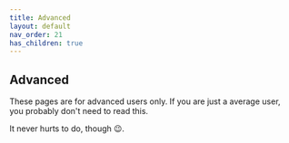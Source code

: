 ```yaml
---
title: Advanced
layout: default
nav_order: 21
has_children: true
---
```


## Advanced

These pages are for advanced users only. If you are just a average user, you probably don't need to read this. 

It never hurts to do, though 😉.
